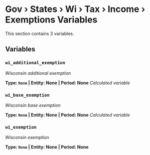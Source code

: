 # Gov › States › Wi › Tax › Income › Exemptions Variables

This section contains 3 variables.

## Variables

### `wi_additional_exemption`
*Wisconsin additional exemption*

**Type: `None` | Entity: None | Period: None**
*Calculated variable*

### `wi_base_exemption`
*Wisconsin base exemption*

**Type: `None` | Entity: None | Period: None**
*Calculated variable*

### `wi_exemption`
*Wisconsin exemption*

**Type: `None` | Entity: None | Period: None**
